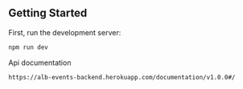 ## Getting Started

First, run the development server:

```bash
npm run dev
```
Api documentation

```bash
https://alb-events-backend.herokuapp.com/documentation/v1.0.0#/
```
